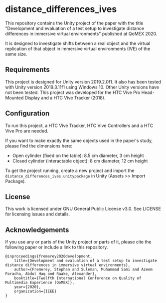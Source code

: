 # distance_differences_ives
This repository contains the Unity project of the paper with the title "Development and evaluation of a test setup to investigate distance differences in immersive virtual environments" published at QoMEX 2020.

It is designed to investigate shifts between a real object and the virtual replication of that object in immersive virtual environments (IVE) of the same size.

## Requirements
This project is designed for Unity version 2019.2.0f1.
It also has been tested with Unity version 2019.3.11f1 using Windows 10.
Other Unity versions have not been tested.
This project was developed for the HTC Vive Pro Head-Mounted Display and a HTC Vive Tracker (2018).

## Configuration
To run this project, a HTC Vive Tracker, HTC Vive Controllers and a HTC Vive Pro are needed.

If you want to make exactly the same objects used in the paper's study, please find the dimensions here:
* Open cylinder (fixed on the table): 8.5 cm diameter, 3 cm height
* Closed cylinder (interactable object): 8 cm diameter, 12 cm height

To get the project running, create a new project and import the `distance_differences_ives.unitypackage` in Unity (Assets >> Import Package).

## License
This work is licensed under GNU General Public License v3.0. See LICENSE for licensing issues and details.

## Acknowledgements
If you use any or parts of the Unity project or parts of it, please cite the following paper or include a link to this repository.

```
@inproceedings{fremerey2020development,
	title={Development and evaluation of a test setup to investigate distance differences in immersive virtual environments},
	author={Fremerey, Stephan and Suleman, Muhammad Sami and Azeem Paracha, Abdul Haq and Raake, Alexander},
	booktitle={Twelfth International Conference on Quality of Multimedia Experience (QoMEX)},
	year={2020},
	organization={IEEE}
}
```
